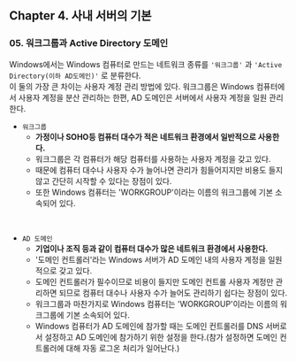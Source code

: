 ## Chapter 4. 사내 서버의 기본
### 05. 워크그룹과 Active Directory 도메인
Windows에서는 Windows 컴퓨터로 만드는 네트워크 종류를 `'워크그룹'` 과 `'Active Directory(이하 AD도메인)'` 로 분류한다.<br/>
이 둘의 가장 큰 차이는 사용자 계정 관리 방법에 있다. 워크그룹은 Windows 컴퓨터에서 사용자 계정을 분산 관리하는 한편, AD 도메인은 서버에서 사용자 계정을 일원 관리 한다.

* `워크그룹`
	* **가정이나 SOHO등 컴퓨터 대수가 적은 네트워크 환경에서 일반적으로 사용한다.**
	* 워크그룹은 각 컴퓨터가 해당 컴퓨터를 사용하는 사용자 계정을 갖고 있다. 
	* 때문에 컴퓨터 대수나 사용자 수가 늘어나면 관리가 힘들어지지만 비용도 들지않고 간단히 시작할 수 있다는 장점이 있다.
	* 또한 Windows 컴퓨터는 'WORKGROUP'이라는 이름의 워크그룹에 기본 소속되어 있다.
<br/>

* `AD 도메인`
	* **기업이나 조직 등과 같이 컴퓨터 대수가 많은 네트워크 환경에서 사용한다.**
	* '도메인 컨트롤러'라는 Windows 서버가 AD 도메인 내의 사용자 계정을 일원적으로 갖고 있다.
	* 도메인 컨트롤러가 필수이므로 비용이 들지만 도메인 컨트롤 사용자 계정만 관리하면 되므로 컴퓨터 대수나 사용자 수가 늘어도 관리하기 쉽다는 장점이 있다.
	* 워크그룹과 마찬가지로 Windows 컴퓨터는 'WORKGROUP'이라는 이름의 워크그룹에 기본 소속되어 있다.
	* Windows 컴퓨터가 AD 도메인에 참가할 때는 도메인 컨트롤러를 DNS 서버로서 설정하고 AD 도메인에 참가하기 위한 설정을 한다.(참가 설정하면 도메인 컨트롤러에 대해 자동 로그온 처리가 일어난다.)
